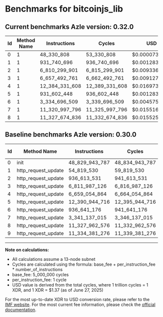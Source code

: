 # Benchmarks for bitcoinjs_lib

## Current benchmarks Azle version: 0.32.0

| Id  | Method Name | Instructions   | Cycles         | USD           | USD/Million Calls | Change                                     |
| --- | ----------- | -------------- | -------------- | ------------- | ----------------- | ------------------------------------------ |
| 0   | 1           | 48_330_808     | 53_330_808     | $0.0000730632 | $73.06            | <font color="green">-48_781_612_979</font> |
| 1   | 1           | 931_740_696    | 936_740_696    | $0.0012833348 | $1_283.33         | <font color="red">+876_921_166</font>      |
| 2   | 1           | 6_810_299_901  | 6_815_299_901  | $0.0093369609 | $9_336.96         | <font color="red">+5_873_686_370</font>    |
| 3   | 1           | 6_657_492_761  | 6_662_492_761  | $0.0091276151 | $9_127.61         | <font color="green">-154_494_365</font>    |
| 4   | 1           | 12_384_331_608 | 12_389_331_608 | $0.0169733843 | $16_973.38        | <font color="red">+5_725_276_744</font>    |
| 5   | 1           | 931_602_448    | 936_602_448    | $0.0012831454 | $1_283.14         | <font color="green">-11_459_342_268</font> |
| 6   | 1           | 3_334_696_509  | 3_339_696_509  | $0.0045753842 | $4_575.38         | <font color="red">+2_398_055_333</font>    |
| 7   | 1           | 11_320_997_796 | 11_325_997_796 | $0.0155166170 | $15_516.61        | <font color="red">+7_979_860_781</font>    |
| 8   | 1           | 11_327_674_836 | 11_332_674_836 | $0.0155257645 | $15_525.76        | <font color="green">-287_740</font>        |

## Baseline benchmarks Azle version: 0.30.0

| Id  | Method Name         | Instructions   | Cycles         | USD           | USD/Million Calls |
| --- | ------------------- | -------------- | -------------- | ------------- | ----------------- |
| 0   | init                | 48_829_943_787 | 48_834_943_787 | $0.0669038730 | $66_903.87        |
| 1   | http_request_update | 54_819_530     | 59_819_530     | $0.0000819528 | $81.95            |
| 2   | http_request_update | 936_613_531    | 941_613_531    | $0.0012900105 | $1_290.01         |
| 3   | http_request_update | 6_811_987_126  | 6_816_987_126  | $0.0093392724 | $9_339.27         |
| 4   | http_request_update | 6_659_054_864  | 6_664_054_864  | $0.0091297552 | $9_129.75         |
| 5   | http_request_update | 12_390_944_716 | 12_395_944_716 | $0.0169824443 | $16_982.44        |
| 6   | http_request_update | 936_641_176    | 941_641_176    | $0.0012900484 | $1_290.04         |
| 7   | http_request_update | 3_341_137_015  | 3_346_137_015  | $0.0045842077 | $4_584.20         |
| 8   | http_request_update | 11_327_962_576 | 11_332_962_576 | $0.0155261587 | $15_526.15        |
| 9   | http_request_update | 11_334_381_276 | 11_339_381_276 | $0.0155349523 | $15_534.95        |

---

**Note on calculations:**

- All calculations assume a 13-node subnet
- Cycles are calculated using the formula: base_fee + per_instruction_fee \* number_of_instructions
- base_fee: 5_000_000 cycles
- per_instruction_fee: 1 cycle
- USD value is derived from the total cycles, where 1 trillion cycles = 1 XDR, and 1 XDR = $1.37 (as of June 27, 2025)

For the most up-to-date XDR to USD conversion rate, please refer to the [IMF website](https://www.imf.org/external/np/fin/data/rms_sdrv.aspx).
For the most current fee information, please check the [official documentation](https://internetcomputer.org/docs/references/cycles-cost-formulas).
